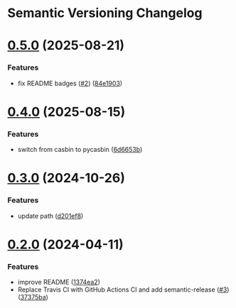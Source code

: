 # Semantic Versioning Changelog

# [0.5.0](https://github.com/officialpycasbin/sqlobject-adapter/compare/v0.4.0...v0.5.0) (2025-08-21)


### Features

* fix README badges ([#2](https://github.com/officialpycasbin/sqlobject-adapter/issues/2)) ([84e1903](https://github.com/officialpycasbin/sqlobject-adapter/commit/84e1903524a57399730cf07cdc7a5e3a1a1994f0))

# [0.4.0](https://github.com/officialpycasbin/sqlobject-adapter/compare/v0.3.0...v0.4.0) (2025-08-15)


### Features

* switch from casbin to pycasbin ([6d6653b](https://github.com/officialpycasbin/sqlobject-adapter/commit/6d6653b012836445e144c71a95140f182df65eda))

# [0.3.0](https://github.com/officialpycasbin/sqlobject-adapter/compare/v0.2.0...v0.3.0) (2024-10-26)


### Features

* update path ([d201ef8](https://github.com/officialpycasbin/sqlobject-adapter/commit/d201ef84010b4f46864ef6e43d347e1547f0adec))

# [0.2.0](https://github.com/officialpycasbin/sqlobject-adapter/compare/v0.1.1...v0.2.0) (2024-04-11)


### Features

* improve README ([1374ea2](https://github.com/officialpycasbin/sqlobject-adapter/commit/1374ea215680afb4f083801f06bcbb5ac0f8a5da))
* Replace Travis CI with GitHub Actions CI and add semantic-release ([#3](https://github.com/officialpycasbin/sqlobject-adapter/issues/3)) ([37375ba](https://github.com/officialpycasbin/sqlobject-adapter/commit/37375ba3b95cc462a45b85019f117f8660be1de8))
